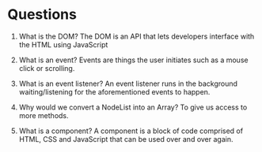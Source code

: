 # Questions

1. What is the DOM? The DOM is an API that lets developers interface with the HTML using JavaScript

2. What is an event? Events are things the user initiates such as a mouse click or scrolling.

3. What is an event listener? An event listener runs in the background waiting/listening for the aforementioned events to happen.

4. Why would we convert a NodeList into an Array? To give us access to more methods.

5. What is a component? A component is a block of code comprised of HTML, CSS and JavaScript that can be used over and over again.
